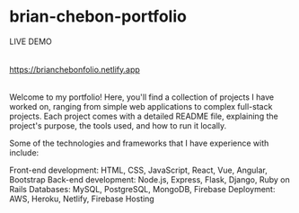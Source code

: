 # brian-chebon-portfolio

LIVE DEMO
######

https://brianchebonfolio.netlify.app


######
Welcome to my portfolio! Here, you'll find a collection of projects I have worked on, ranging from simple web applications to complex full-stack projects. Each project comes with a detailed README file, explaining the project's purpose, the tools used, and how to run it locally.

Some of the technologies and frameworks that I have experience with include:

Front-end development: HTML, CSS, JavaScript, React, Vue, Angular, Bootstrap
Back-end development: Node.js, Express, Flask, Django, Ruby on Rails
Databases: MySQL, PostgreSQL, MongoDB, Firebase
Deployment: AWS, Heroku, Netlify, Firebase Hosting

 
